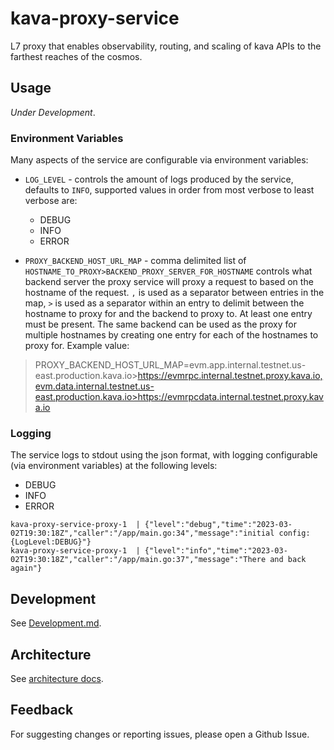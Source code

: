 # kava-proxy-service

L7 proxy that enables observability, routing, and scaling of kava APIs to the farthest reaches of the cosmos.

## Usage

_Under Development_.

### Environment Variables

Many aspects of the service are configurable via environment variables:

- `LOG_LEVEL` - controls the amount of logs produced by the service, defaults to `INFO`, supported values in order from most verbose to least verbose are:

  - DEBUG
  - INFO
  - ERROR

-  `PROXY_BACKEND_HOST_URL_MAP` - comma delimited list of `HOSTNAME_TO_PROXY>BACKEND_PROXY_SERVER_FOR_HOSTNAME` controls what backend server the proxy service will proxy a request to based on the hostname of the request. `,` is used as a separator between entries in the map, `>` is used as a separator within an entry to delimit between the hostname to proxy for and the backend to proxy to. At least one entry must be present. The same backend can be used as the proxy for multiple hostnames by creating one entry for each of the hostnames to proxy for. Example value:
> PROXY_BACKEND_HOST_URL_MAP=evm.app.internal.testnet.us-east.production.kava.io>https://evmrpc.internal.testnet.proxy.kava.io,evm.data.internal.testnet.us-east.production.kava.io>https://evmrpcdata.internal.testnet.proxy.kava.io


### Logging

The service logs to stdout using the json format, with logging configurable (via environment variables) at the following levels:

- DEBUG
- INFO
- ERROR

```text
kava-proxy-service-proxy-1  | {"level":"debug","time":"2023-03-02T19:30:18Z","caller":"/app/main.go:34","message":"initial config: {LogLevel:DEBUG}"}
kava-proxy-service-proxy-1  | {"level":"info","time":"2023-03-02T19:30:18Z","caller":"/app/main.go:37","message":"There and back again"}
```

## Development

See [Development.md](./DEVELOPMENT.md).

## Architecture

See [architecture docs](./architecture/).

## Feedback

For suggesting changes or reporting issues, please open a Github Issue.
